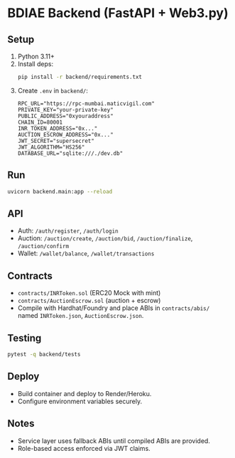 # BDIAE Backend (FastAPI + Web3.py)

## Setup
1. Python 3.11+
2. Install deps:
   ```bash
   pip install -r backend/requirements.txt
   ```
3. Create `.env` in `backend/`:
   ```env
   RPC_URL="https://rpc-mumbai.maticvigil.com"
   PRIVATE_KEY="your-private-key"
   PUBLIC_ADDRESS="0xyouraddress"
   CHAIN_ID=80001
   INR_TOKEN_ADDRESS="0x..."
   AUCTION_ESCROW_ADDRESS="0x..."
   JWT_SECRET="supersecret"
   JWT_ALGORITHM="HS256"
   DATABASE_URL="sqlite:///./dev.db"
   ```

## Run
```bash
uvicorn backend.main:app --reload
```

## API
- Auth: `/auth/register`, `/auth/login`
- Auction: `/auction/create`, `/auction/bid`, `/auction/finalize`, `/auction/confirm`
- Wallet: `/wallet/balance`, `/wallet/transactions`

## Contracts
- `contracts/INRToken.sol` (ERC20 Mock with mint)
- `contracts/AuctionEscrow.sol` (auction + escrow)
- Compile with Hardhat/Foundry and place ABIs in `contracts/abis/` named `INRToken.json`, `AuctionEscrow.json`.

## Testing
```bash
pytest -q backend/tests
```

## Deploy
- Build container and deploy to Render/Heroku.
- Configure environment variables securely.

## Notes
- Service layer uses fallback ABIs until compiled ABIs are provided.
- Role-based access enforced via JWT claims.
